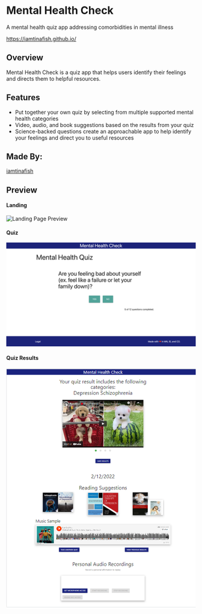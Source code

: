 # Mental Health Check

A mental health quiz app addressing comorbidities in mental illness

https://iamtinafish.github.io/

## Overview

Mental Health Check is a quiz app that helps users identify their feelings and directs them to helpful resources.

## Features

- Put together your own quiz by selecting from multiple supported mental health categories
- Video, audio, and book suggestions based on the results from your quiz
- Science-backed questions create an approachable app to help identify your feelings and direct you to useful resources

## Made By:
[iamtinafish](https://github.com/iamtinafish)    

## Preview

#### Landing

![Landing Page Preview](./assets/README-images/landing-preview.gif)

#### Quiz

![Quiz Page Preview](./assets/README-images/quiz-preview.png)

#### Quiz Results

![Quiz Results Preview](./assets/README-images/quiz-result-screen-shot.png)


